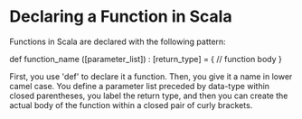 # Declaring a Function in Scala
Functions in Scala are declared with the following pattern:

   def function_name ([parameter_list]) : [return_type] = {
  // function body
}

First, you use 'def' to declare it a function. Then, you give it a name in lower camel case. You define a parameter list preceded by data-type within closed parentheses, you label the return type, and then you can create the actual body of the function within a closed pair of curly brackets.
